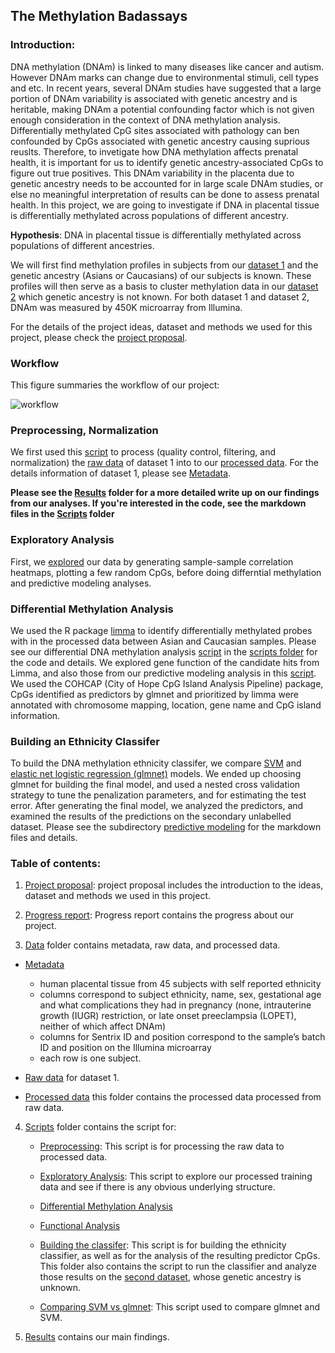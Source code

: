 ## The Methylation Badassays

### Introduction:

DNA methylation (DNAm) is linked to many diseases like cancer and autism. However DNAm marks can change due to environmental stimuli, cell types and etc. In recent years, several DNAm studies have suggested that a large portion of DNAm variability is associated with genetic ancestry and is heritable, making DNAm a potential confounding factor which is not given enough consideration in the context of DNA methylation analysis. Differentially methylated CpG sites associated with pathology can ben confounded by CpGs associated with genetic ancestry causing suprious reuslts. Therefore, to invetigate how DNA methylation affects prenatal health, it is important for us to identify genetic ancestry-associated CpGs to figure out true positives. This DNAm variability in the placenta due to genetic ancestry needs to be accounted for in large scale DNAm studies, or else no meaningful interpretation of results can be done to assess prenatal health. In this project, we are going to investigate if DNA in placental tissue is differentially methylated across populations of different ancestry. 

**Hypothesis**: DNA in placental tissue is differentially methylated across populations of different ancestries.

We will first find methylation profiles in subjects from our [dataset 1](https://github.com/STAT540-UBC/team_Methylation-Badassays/tree/master/Data/Raw%20Data) and the genetic ancestry (Asians or Caucasians) of our subjects is known. These profiles will then serve as a basis to cluster methylation data in our [dataset 2](https://www.ncbi.nlm.nih.gov/geo/query/acc.cgi?acc=GSE69502) which genetic ancestry is not known. For both dataset 1 and dataset 2, DNAm was measured by 450K microarray from Illumina.

For the details of the project ideas, dataset and methods we used for this project, please check the [project proposal](https://github.com/STAT540-UBC/team_Methylation-Badassays/blob/master/project_proposal.md). 

### Workflow

This figure summaries the workflow of our project:

![workflow](https://cloud.githubusercontent.com/assets/24922214/24690299/deb7dc8c-1980-11e7-9554-ec0ca92f4038.png)

### Preprocessing, Normalization

We first used this [script](https://github.com/STAT540-UBC/team_Methylation-Badassays/blob/master/Scripts/Preprocessing/PreprocessQC.md) to process (quality control, filtering, and normalization) the [raw data](https://github.com/STAT540-UBC/team_Methylation-Badassays/tree/master/Data/Raw%20Data) of dataset 1 into to our [processed data](https://github.com/STAT540-UBC/team_Methylation-Badassays/tree/master/Data/Processed%20Data). For the details information of dataset 1, please see [Metadata](https://github.com/STAT540-UBC/team_Methylation-Badassays/blob/master/Data/Raw%20Data/samplesheet.csv).

**Please see the [Results](https://github.com/STAT540-UBC/team_Methylation-Badassays/tree/master/Results) folder for a more detailed write up on our findings from our analyses. If you're interested in the code, see the markdown files in the [Scripts](https://github.com/STAT540-UBC/team_Methylation-Badassays/tree/master/Scripts) folder**

### Exploratory Analysis

First, we [explored](https://github.com/STAT540-UBC/team_Methylation-Badassays/blob/master/Scripts/ExploratoryAnalysis/Exploratory.md) our data by generating sample-sample correlation heatmaps, plotting a few random CpGs, before doing differntial methylation and predictive modeling analyses.

### Differential Methylation Analysis

We used the R package [limma](https://bioconductor.org/packages/release/bioc/html/limma.html) to identify differentially methylated probes with in the processed data between Asian and Caucasian samples. Please see our differential DNA methylation analysis [script](https://github.com/STAT540-UBC/team_Methylation-Badassays/blob/master/Scripts/Limma/Limma.md) in the [scripts folder](https://github.com/STAT540-UBC/team_Methylation-Badassays/tree/master/Scripts) for the code and details. We explored gene function of the candidate hits from Limma, and also those from our predictive modeling analysis in this [script](https://github.com/STAT540-UBC/team_Methylation-Badassays/blob/master/Scripts/FunctionalAnalysis/FunctionalAnalysis.md). We used the COHCAP (City of Hope CpG Island Analysis Pipeline) package, CpGs identified as predictors by glmnet and prioritized by limma were annotated with chromosome mapping, location, gene name and CpG island information.

### Building an Ethnicity Classifer

To build the DNA methylation ethnicity classifer, we compare [SVM](http://ca.wiley.com/WileyCDA/WileyTitle/productCd-0471030031.html) and [elastic net logistic regression (glmnet)](https://genomebiology.biomedcentral.com/articles/10.1186/gb-2013-14-10-r115) models. We ended up choosing glmnet for building the final model, and used a nested cross validation strategy to tune the penalization parameters, and for estimating the test error. After generating the final model, we analyzed the predictors, and examined the results of the predictions on the secondary unlabelled dataset. Please see the subdirectory [predictive modeling](https://github.com/STAT540-UBC/team_Methylation-Badassays/tree/master/Scripts/PredictiveModeling) for the markdown files and details. 


### Table of contents:

1. [Project proposal](https://github.com/STAT540-UBC/team_Methylation-Badassays/blob/master/project_proposal.md): project proposal includes the introduction to the ideas, dataset and methods we used in this project.

2. [Progress report](https://github.com/STAT540-UBC/team_Methylation-Badassays/blob/master/progress_report.md): Progress report contains the progress about our project.

3. [Data](https://github.com/STAT540-UBC/team_Methylation-Badassays/tree/master/Data) folder contains metadata, raw data, and processed data.

* [Metadata](https://github.com/STAT540-UBC/team_Methylation-Badassays/blob/master/Data/Raw%20Data/samplesheet.csv)
  + human placental tissue from 45 subjects with self reported ethnicity
  + columns correspond to subject ethnicity, name, sex, gestational age and what complications they had in pregnancy (none, intrauterine growth (IUGR) restriction, or late onset preeclampsia (LOPET), neither of which affect DNAm)
  + columns for Sentrix ID and position correspond to the sample’s batch ID and position on the Illumina microarray 
  + each row is one subject.
  
* [Raw data](https://github.com/STAT540-UBC/team_Methylation-Badassays/tree/master/Data/Raw%20Data) for dataset 1.

* [Processed data](https://github.com/STAT540-UBC/team_Methylation-Badassays/tree/master/Data/Processed%20Data) this folder contains the processed data processed from raw data.

4. [Scripts](https://github.com/STAT540-UBC/team_Methylation-Badassays/tree/master/Scripts) folder contains the script for:
    * [Preprocessing](https://github.com/STAT540-UBC/team_Methylation-Badassays/blob/master/Scripts/Preprocessing/PreprocessQC.md): This script is for processing the raw data to processed data.
    
    * [Exploratory Analysis](https://github.com/STAT540-UBC/team_Methylation-Badassays/blob/master/Scripts/ExploratoryAnalysis/Exploratory.md): This script to explore our processed training data and see if there is any obvious underlying structure. 
    
    * [Differential Methylation Analysis]()
    
    * [Functional Analysis]()
    
    * [Building the classifer](): This script is for building the ethnicity classifier, as well as for the analysis of the resulting predictor CpGs. This folder also contains the script to run the classifier  and analyze those results on the [second dataset](https://epigeneticsandchromatin.biomedcentral.com/articles/10.1186/s13072-016-0054-8), whose genetic ancestry is unknown.
    
    * [Comparing SVM vs glmnet](https://github.com/STAT540-UBC/team_Methylation-Badassays/blob/master/Scripts/PredictiveModeling/PredictiveModeling.md): This script used to compare glmnet and SVM. 

5. [Results](https://github.com/STAT540-UBC/team_Methylation-Badassays/tree/master/results) contains our main findings. 
